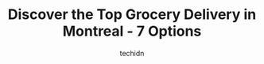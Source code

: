---
layout: ampstory
image: https://i0.wp.com/www.auto.or.id/wp-content/uploads/2023/06/super-c-0-montreal-1686322117.jpeg?resize=640,853
author: techidn
featured: false
description: Montreal, Quebec, Canada is a haven for Grocery Delivery enthusiasts, boasting an impressive array of 7 top-notch establishments. Whether youre a seasoned connoisseur or simply curious to e
title: Discover the Top Grocery Delivery in Montreal - 7 Options
cover:
   title: Discover the Top Grocery Delivery in Montreal - 7 Options
   subtitle: AUTO.OR.ID
   background: https://www.auto.or.id/wp-content/uploads/2023/06/super-c-0-montreal-1686322117.jpeg

pages: 
 - layout: thirds
   top: <h1>#1 Super C</h1>
   bottom: "<p>I do bot believe this is a supermarket in Canada, its so dirty like a store in third world country and the employees very unhappy and unhelpful, the meat packaging and</p>"
   background: https://www.auto.or.id/wp-content/uploads/2023/06/super-c-1-montreal-1686322119.jpeg
   backgroundblur: true
 - layout: thirds
   top: <h1>#2 Metro Plus Dorion Ste-Catherine</h1>
   bottom: "<p>1955 St Catherine St E, Montreal, Quebec H2K 2H6, Canada</p>"
   background: https://www.auto.or.id/wp-content/uploads/2023/06/super-c-2-montreal-1686322119.jpeg
   cta:
      link: https://www.auto.or.id/discover-the-top-grocery-delivery-in-montreal-7-options/
      text: Discover the Top Grocery Delivery in Montreal - 7 Options
 - layout: thirds
   top: <h1>#3 Metro Plus ETS</h1>
   bottom: "<p>1230 Notre-Dame St W, Montreal, Quebec H3C 1K6, Canada</p>"
   background: https://images.unsplash.com/photo-1567449394863-577a4311b51c?ixlib=rb-4.0.3&ixid=MnwxMjA3fDB8MHxwaG90by1wYWdlfHx8fGVufDB8fHx8&auto=format&fit=crop&w=640&h=853&q=80
   cta:
      link: https://www.auto.or.id/discover-the-top-grocery-delivery-in-montreal-7-options/
      text: Discover the Top Grocery Delivery in Montreal - 7 Options
 - layout: thirds
   top: <h1>#4 Metro Queen Mary</h1>
   bottom: "<p>5201 Queen Mary Rd, Montreal, Quebec H3W 1Y2, Canada</p>"
   background: https://images.unsplash.com/photo-1577732024748-f6ba00087e33?ixlib=rb-4.0.3&ixid=MnwxMjA3fDB8MHxwaG90by1wYWdlfHx8fGVufDB8fHx8&auto=format&fit=crop&w=640&h=853&q=80
   cta:
      link: https://www.auto.or.id/discover-the-top-grocery-delivery-in-montreal-7-options/
      text: Discover the Top Grocery Delivery in Montreal - 7 Options
 - layout: thirds
   top: <h1>#5 Metro Plus St-Joseph</h1>
   bottom: "<p>3600 St Joseph Blvd E, Montreal, Quebec H1X 1W6, Canada</p>"
   background: https://images.unsplash.com/photo-1574524096264-8d7e68d047f3?ixlib=rb-4.0.3&ixid=MnwxMjA3fDB8MHxwaG90by1wYWdlfHx8fGVufDB8fHx8&auto=format&fit=crop&w=640&h=853&q=80
   cta:
      link: https://www.auto.or.id/discover-the-top-grocery-delivery-in-montreal-7-options/
      text: Discover the Top Grocery Delivery in Montreal - 7 Options
 - layout: thirds
   top: <h1>#6 Provigo avenue des Canadiens de Montréal</h1>
   bottom: "<p>1275 Av. des Canadiens-de-Montréal #200, Montreal, Quebec H3B 5E8, Canada</p>"
   background: https://images.unsplash.com/photo-1627108258868-c2834cb1f250?ixlib=rb-4.0.3&ixid=MnwxMjA3fDB8MHxwaG90by1wYWdlfHx8fGVufDB8fHx8&auto=format&fit=crop&w=640&h=853&q=80
   cta:
      link: https://www.auto.or.id/discover-the-top-grocery-delivery-in-montreal-7-options/
      text: Discover the Top Grocery Delivery in Montreal - 7 Options
 - layout: thirds
   top: <h1>#7 Metro Beaulieu</h1>
   bottom: "<p>760 Rue Jean-Talon E, Montréal, QC H2R 1V1, Canada</p>"
   background: https://images.unsplash.com/photo-1586428268816-ca0069c110c5?ixlib=rb-4.0.3&ixid=MnwxMjA3fDB8MHxwaG90by1wYWdlfHx8fGVufDB8fHx8&auto=format&fit=crop&w=640&h=853&q=80
   cta:
      link: https://www.auto.or.id/discover-the-top-grocery-delivery-in-montreal-7-options/
      text: Discover the Top Grocery Delivery in Montreal - 7 Options
 - layout: thirds
   middle: Continue reading...
   background: https://images.unsplash.com/photo-1630381797319-9bd529abd85a?ixlib=rb-4.0.3&ixid=MnwxMjA3fDB8MHxwaG90by1wYWdlfHx8fGVufDB8fHx8&auto=format&fit=crop&w=640&h=853&q=80
   cta:
      link: https://www.auto.or.id/discover-the-top-grocery-delivery-in-montreal-7-options/
      text: Discover the Top Grocery Delivery in Montreal - 7 Options

---